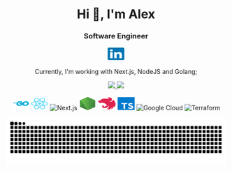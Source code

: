 <h1 align="center">Hi 👋, I'm Alex</h1>
<h3 align="center">Software Engineer</h3>

<div align="center">

  <a href="https://www.linkedin.com/in/alextavella">
    <img alt="LinkedIn" height="30" width="40" src="https://raw.githubusercontent.com/devicons/devicon/master/icons/linkedin/linkedin-original.svg" />
  </a>

  <p>Currently, I'm working with Next.js, NodeJS and Golang;</p>

  <a href="https://github.com/alextavella">
    <img height="180em" src="https://github-readme-stats.vercel.app/api?username=alextavella&theme=dark&show_icons=true&hide_border=true&count_private=true" />
    <img height="180em" src="https://github-readme-stats.vercel.app/api/top-langs/?username=alextavella&theme=dark&show_icons=true&hide_border=true&layout=compact" />
  </a>
</div>

<br>

<!-- Icons: https://github.com/devicons/devicon/tree/master/icons -->

<div align="center" style="display: inline_block">
  <img alt="Go" height="30" width="40" src="https://raw.githubusercontent.com/devicons/devicon/master/icons/go/go-original-wordmark.svg">
  <img alt="React" height="30" width="40" src="https://raw.githubusercontent.com/devicons/devicon/master/icons/react/react-original.svg">
  <img alt="Next.js" height="30" width="40" src="https://cdn.jsdelivr.net/gh/devicons/devicon/icons/nextjs/nextjs-original.svg">
  <img alt="Node.js" height="30" width="40" src="https://raw.githubusercontent.com/devicons/devicon/master/icons/nodejs/nodejs-original.svg">
  <img alt="NestJS" height="30" width="40" src="https://raw.githubusercontent.com/devicons/devicon/master/icons/nestjs/nestjs-original.svg">
  <!-- <img alt="Js" height="30" width="40" src="https://raw.githubusercontent.com/devicons/devicon/master/icons/javascript/javascript-plain.svg"> -->
  <img alt="Ts" height="30" width="40" src="https://raw.githubusercontent.com/devicons/devicon/master/icons/typescript/typescript-plain.svg">
  <img alt="Google Cloud" height="30" width="40" src="https://cdn.jsdelivr.net/gh/devicons/devicon/icons/googlecloud/googlecloud-original.svg">
  <img alt="Terraform" height="30" width="40" src="https://cdn.jsdelivr.net/gh/devicons/devicon/icons/terraform/terraform-original.svg">
  <!-- <img alt="HTML" height="30" width="40" src="https://raw.githubusercontent.com/devicons/devicon/master/icons/html5/html5-original.svg">
  <img alt="CSS" height="30" width="40" src="https://raw.githubusercontent.com/devicons/devicon/master/icons/css3/css3-original.svg"> -->
</div>

![Snake animation](https://raw.githubusercontent.com/alextavella/alextavella/output/github-snake-dark.svg)

<!--
**alextavella/alextavella** is a ✨ _special_ ✨ repository because its `README.md` (this file) appears on your GitHub profile.

Here are some ideas to get you started:

- 🔭 I’m currently working on ...
- 🌱 I’m currently learning ...
- 👯 I’m looking to collaborate on ...
- 🤔 I’m looking for help with ...
- 💬 Ask me about ...
- 📫 How to reach me: ...
- 😄 Pronouns: ...
- ⚡ Fun fact: ...
-->
